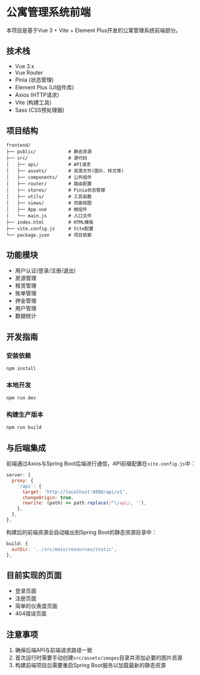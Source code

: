 # 公寓管理系统前端

本项目是基于Vue 3 + Vite + Element Plus开发的公寓管理系统前端部分。

## 技术栈

- Vue 3.x
- Vue Router
- Pinia (状态管理)
- Element Plus (UI组件库)
- Axios (HTTP请求)
- Vite (构建工具)
- Sass (CSS预处理器)

## 项目结构

```
frontend/
├── public/            # 静态资源
├── src/               # 源代码
│   ├── api/           # API请求
│   ├── assets/        # 资源文件(图片、样式等)
│   ├── components/    # 公共组件
│   ├── router/        # 路由配置
│   ├── stores/        # Pinia状态管理
│   ├── utils/         # 工具函数
│   ├── views/         # 页面视图
│   ├── App.vue        # 根组件
│   └── main.js        # 入口文件
├── index.html         # HTML模板
├── vite.config.js     # Vite配置
└── package.json       # 项目依赖
```

## 功能模块

- 用户认证(登录/注册/退出)
- 房源管理
- 租赁管理
- 账单管理
- 押金管理
- 用户管理
- 数据统计

## 开发指南

### 安装依赖

```bash
npm install
```

### 本地开发

```bash
npm run dev
```

### 构建生产版本

```bash
npm run build
```

## 与后端集成

前端通过Axios与Spring Boot后端进行通信，API前缀配置在`vite.config.js`中：

```js
server: {
  proxy: {
    '/api': {
      target: 'http://localhost:8080/api/v1',
      changeOrigin: true,
      rewrite: (path) => path.replace(/^\/api/, ''),
    },
  },
},
```

构建后的前端资源会自动输出到Spring Boot的静态资源目录中：

```js
build: {
  outDir: '../src/main/resources/static',
},
```

## 目前实现的页面

- 登录页面
- 注册页面
- 简单的仪表盘页面
- 404错误页面

## 注意事项

1. 确保后端API与前端请求路径一致
2. 首次运行时需要手动创建`src/assets/images`目录并添加必要的图片资源
3. 构建前端项目后需要重启Spring Boot服务以加载最新的静态资源 